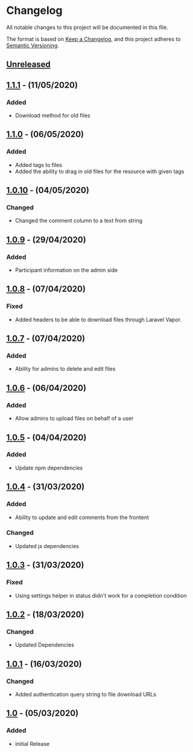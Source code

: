 # Changelog

All notable changes to this project will be documented in this file.

The format is based on [Keep a Changelog](https://keepachangelog.com/en/1.0.0/),
and this project adheres to [Semantic Versioning](https://semver.org/spec/v2.0.0.html).

## [Unreleased]

## [1.1.1] - (11/05/2020)

### Added
- Download method for old files

## [1.1.0] - (06/05/2020)

### Added
- Added tags to files
- Added the ability to drag in old files for the resource with given tags

## [1.0.10] - (04/05/2020)

### Changed
- Changed the comment column to a text from string

## [1.0.9] - (29/04/2020)

### Added
- Participant information on the admin side

## [1.0.8] - (07/04/2020)

### Fixed
- Added headers to be able to download files through Laravel Vapor.

## [1.0.7] - (07/04/2020)

### Added
- Ability for admins to delete and edit files

## [1.0.6] - (06/04/2020)   

### Added
- Allow admins to upload files on behalf of a user

## [1.0.5] - (04/04/2020)

### Added
- Update npm dependencies

## [1.0.4] - (31/03/2020)

### Added
- Ability to update and edit comments from the frontent

### Changed
- Updated js dependencies

## [1.0.3] - (31/03/2020)

### Fixed
- Using settings helper in status didn't work for a completion condition

## [1.0.2] - (18/03/2020)

### Changed
- Updated Dependencies

## [1.0.1] - (16/03/2020)

### Changed
- Added authentication query string to file download URLs

## [1.0] - (05/03/2020)

### Added
- Initial Release

[Unreleased]: https://github.com/bristol-su/upload-file/compare/v1.1.1...HEAD
[1.1.1]: https://github.com/bristol-su/upload-file/compare/v1.1.0...v1.1.1
[1.1.0]: https://github.com/bristol-su/upload-file/compare/v1.0.10...v1.1.0
[1.0.10]: https://github.com/bristol-su/upload-file/compare/v1.0.9...v1.0.10
[1.0.9]: https://github.com/bristol-su/upload-file/compare/v1.0.8...v1.0.9
[1.0.8]: https://github.com/bristol-su/upload-file/compare/v1.0.7...v1.0.8
[1.0.7]: https://github.com/bristol-su/upload-file/compare/v1.0.6...v1.0.7
[1.0.6]: https://github.com/bristol-su/upload-file/compare/v1.0.5...v1.0.6
[1.0.5]: https://github.com/bristol-su/upload-file/compare/v1.0.4...v1.0.5
[1.0.4]: https://github.com/bristol-su/upload-file/compare/v1.0.3...v1.0.4
[1.0.3]: https://github.com/bristol-su/upload-file/compare/v1.0.2...v1.0.3
[1.0.2]: https://github.com/bristol-su/upload-file/compare/v1.0.1...v1.0.2
[1.0.1]: https://github.com/bristol-su/upload-file/compare/v1.0...v1.0.1
[1.0]: https://github.com/bristol-su/upload-file/releases/tag/v1.0

